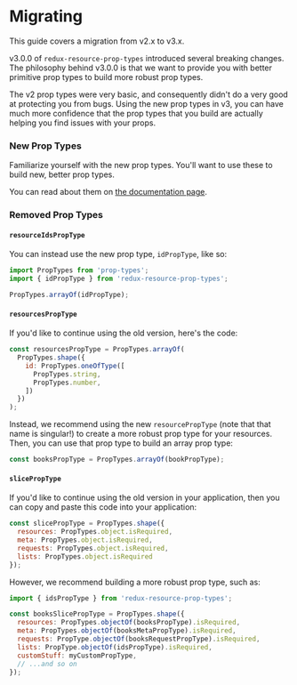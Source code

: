 # Migrating

This guide covers a migration from v2.x to v3.x.

v3.0.0 of `redux-resource-prop-types` introduced several breaking changes. The philosophy behind
v3.0.0 is that we want to provide you with better primitive prop types to build more robust
prop types.

The v2 prop types were very basic, and consequently didn't do a very good at protecting you from
bugs. Using the new prop types in v3, you can have much more confidence that the prop types
that you build are actually helping you find issues with your props.

### New Prop Types

Familiarize yourself with the new prop types. You'll want to use these to build new, better
prop types.

You can read about them on
[the documentation page](https://redux-resource.js.org/docs/extras/redux-resource-prop-types.html).

### Removed Prop Types

#### `resourceIdsPropType`

You can instead use the new prop type, `idPropType`, like so:

```js
import PropTypes from 'prop-types';
import { idPropType } from 'redux-resource-prop-types';

PropTypes.arrayOf(idPropType);
```

#### `resourcesPropType`

If you'd like to continue using the old version, here's the code:

```js
const resourcesPropType = PropTypes.arrayOf(
  PropTypes.shape({
    id: PropTypes.oneOfType([
      PropTypes.string,
      PropTypes.number,
    ])
  })
);
```

Instead, we recommend using the new `resourcePropType` (note that that name is singular!) to create
a more robust prop type for your resources. Then, you can use that prop type to build an array prop
type:

```js
const booksPropType = PropTypes.arrayOf(bookPropType);
```

#### `slicePropType`

If you'd like to continue using the old version in your application, then you can copy and paste this
code into your application:

```js
const slicePropType = PropTypes.shape({
  resources: PropTypes.object.isRequired,
  meta: PropTypes.object.isRequired,
  requests: PropTypes.object.isRequired,
  lists: PropTypes.object.isRequired
});
```

However, we recommend building a more robust prop type, such as:

```js
import { idsPropType } from 'redux-resource-prop-types';

const booksSlicePropType = PropTypes.shape({
  resources: PropTypes.objectOf(booksPropType).isRequired,
  meta: PropTypes.objectOf(booksMetaPropType).isRequired,
  requests: PropType.objectOf(booksRequestPropType).isRequired,
  lists: PropType.objectOf(idsPropType).isRequired,
  customStuff: myCustomPropType,
  // ...and so on
});
```
